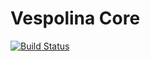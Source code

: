 # Vespolina Core

[![Build Status](https://secure.travis-ci.org/vespolina/VespolinaCore.png?branch=master)](http://travis-ci.org/vespolina/VespolinaCore)